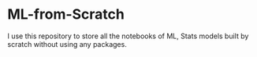 # ML-from-Scratch
I use this repository to store all the notebooks of ML, Stats models built by scratch without using any packages.
